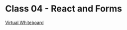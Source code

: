 # Class 04 - React and Forms

[Virtual Whiteboard](https://projects.invisionapp.com/freehand/document/fEeFUiYV7)
